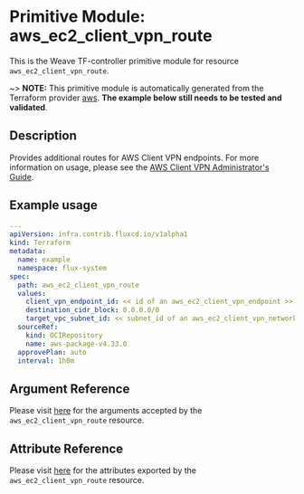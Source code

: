 
# Primitive Module: aws_ec2_client_vpn_route

This is the Weave TF-controller primitive module for resource `aws_ec2_client_vpn_route`.

~> **NOTE:** This primitive module is automatically generated from the Terraform provider [aws](https://registry.terraform.io/providers/hashicorp/aws/latest/docs/resources/ec2_client_vpn_route). **The example below still needs to be tested and validated**.

## Description

Provides additional routes for AWS Client VPN endpoints. For more information on usage, please see the
[AWS Client VPN Administrator's Guide](https://docs.aws.amazon.com/vpn/latest/clientvpn-admin/what-is.html).

## Example usage

```yaml
---
apiVersion: infra.contrib.fluxcd.io/v1alpha1
kind: Terraform
metadata:
  name: example
  namespace: flux-system
spec:
  path: aws_ec2_client_vpn_route
  values:
    client_vpn_endpoint_id: << id of an aws_ec2_client_vpn_endpoint >>
    destination_cidr_block: 0.0.0.0/0
    target_vpc_subnet_id: << subnet_id of an aws_ec2_client_vpn_network_association >>
  sourceRef:
    kind: OCIRepository
    name: aws-package-v4.33.0
  approvePlan: auto
  interval: 1h0m
```

## Argument Reference

Please visit [here](https://registry.terraform.io/providers/hashicorp/aws/4.33.0/docs/resources/ec2_client_vpn_route#argument-reference) for the arguments accepted by the `aws_ec2_client_vpn_route` resource.

## Attribute Reference

Please visit [here](https://registry.terraform.io/providers/hashicorp/aws/4.33.0/docs/resources/ec2_client_vpn_route#attributes-reference) for the attributes exported by the `aws_ec2_client_vpn_route` resource.
